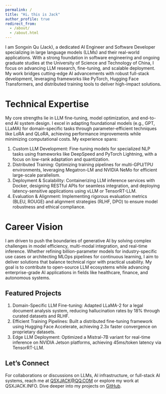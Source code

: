 ```yaml
---
permalink: /
title: "Hi，this is Jack"
author_profile: true
redirect_from: 
  - /about/
  - /about.html
---
```


I am Songxin Qu (Jack), a dedicated AI Engineer and Software Developer specializing in large language models (LLMs) and their real-world applications. With a strong foundation in software engineering and ongoing graduate studies at the University of Science and Technology of China, I focus on advancing LLM research, fine-tuning, and scalable deployment. My work bridges cutting-edge AI advancements with robust full-stack development, leveraging frameworks like PyTorch, Hugging Face Transformers, and distributed training tools to deliver high-impact solutions.

Technical Expertise
======
My core strengths lie in LLM fine-tuning, model optimization, and end-to-end AI system design. I excel in adapting foundational models (e.g., GPT, LLaMA) for domain-specific tasks through parameter-efficient techniques like LoRA and QLoRA, achieving performance improvements while minimizing computational costs. My experience spans:
1. Custom LLM Development: Fine-tuning models for specialized NLP tasks using frameworks like DeepSpeed and PyTorch Lightning, with a focus on low-rank adaptation and quantization.
2. Distributed Training: Optimizing training pipelines for multi-GPU/TPU environments, leveraging Megatron-LM and NVIDIA NeMo for efficient large-scale parallelism.
3. Deployment & Scalability: Containerizing LLM inference services with Docker, designing RESTful APIs for seamless integration, and deploying latency-sensitive applications using vLLM or TensorRT-LLM.
4. Evaluation & Alignment: Implementing rigorous evaluation metrics (BLEU, ROUGE) and alignment strategies (RLHF, DPO) to ensure model robustness and ethical compliance.

Career Vision
======
I am driven to push the boundaries of generative AI by solving complex challenges in model efficiency, multi-modal integration, and real-time inference. Whether refining billion-parameter models for industry-specific use cases or architecting MLOps pipelines for continuous learning, I aim to deliver solutions that balance technical rigor with practical usability. My goal is to contribute to open-source LLM ecosystems while advancing enterprise-grade AI applications in fields like healthcare, finance, and autonomous systems.

Featured Projects
------
1. Domain-Specific LLM Fine-tuning: Adapted LLaMA-2 for a legal document analysis system, reducing hallucination rates by 18% through curated datasets and RLHF.
2. Efficient Training Pipelines: Built a distributed fine-tuning framework using Hugging Face Accelerate, achieving 2.3x faster convergence on proprietary datasets.
3. Edge LLM Deployment: Optimized a Mistral-7B variant for real-time inference on NVIDIA Jetson platforms, achieving 45ms/token latency via TensorRT-LLM.

Let’s Connect
------
For collaborations or discussions on LLMs, AI infrastructure, or full-stack AI systems, reach me at QSXJACK@QQ.COM or explore my work at QSXJACK.INFO. Dive deeper into my projects on [GitHub]([https://qsxustc.](https://github.com/qsxustc)).
